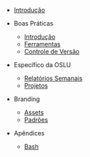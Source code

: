 - [Introdução](README.md)

- Boas Práticas

    - [Introdução](boas-praticas/boas-praticas.md)
    - [Ferramentas](boas-praticas/ferramentas.md)
    - [Controle de Versão](boas-praticas/controledeversao.md)

- Específico da OSLU

    - [Relatórios Semanais](especifico/relatoriossemanais.md)
    - [Projetos](especifico/projetos.md)

- Branding
    - [Assets](branding/assets.md)
    - [Padrões](branding/padroes.md)

- Apêndices

    - [Bash](apendices/bash.md)
